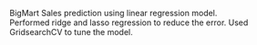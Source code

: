 BigMart Sales prediction using linear regression model.		
Performed ridge and lasso regression to reduce the error.
Used GridsearchCV to tune the model.
